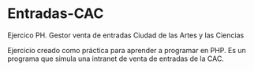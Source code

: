 # Entradas-CAC
Ejercico PH. Gestor venta de entradas Ciudad de las Artes y las Ciencias

Ejercicio creado como práctica para aprender a programar en PHP. Es un programa que simula una intranet de venta de entradas de la CAC.
